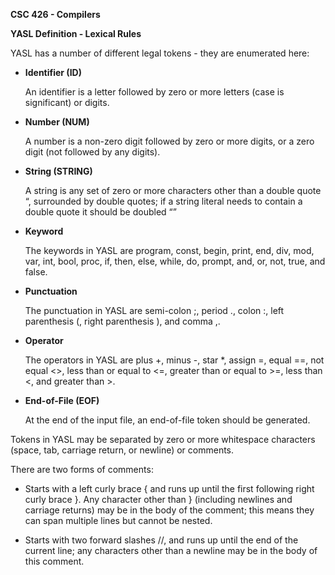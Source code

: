 **CSC 426 - Compilers**

**YASL Definition - Lexical Rules**

YASL has a number of different legal tokens - they are enumerated here:

-   **Identifier (ID)**

    An identifier is a letter followed by zero or more letters (case
    is significant) or digits.

-   **Number (NUM)**

    A number is a non-zero digit followed by zero or more digits, or a
    zero digit (not followed by any digits).

-   **String (STRING)**

    A string is any set of zero or more characters other than a double
    quote “, surrounded by double quotes; if a string literal needs to
    contain a double quote it should be doubled “”

-   **Keyword**

    The keywords in YASL are program, const, begin, print, end, div,
    mod, var, int, bool, proc, if, then, else, while, do, prompt, and,
    or, not, true, and false.

-   **Punctuation**

    The punctuation in YASL are semi-colon ;, period ., colon :, left
    parenthesis (, right parenthesis ), and comma ,.

-   **Operator**

    The operators in YASL are plus +, minus -, star \*, assign =, equal
    ==, not equal &lt;&gt;, less than or equal to &lt;=, greater than or
    equal to &gt;=, less than &lt;, and greater than &gt;.

-   **End-of-File (EOF)**

    At the end of the input file, an end-of-file token should
    be generated.

Tokens in YASL may be separated by zero or more whitespace characters
(space, tab, carriage return, or newline) or comments.

There are two forms of comments:

-   Starts with a left curly brace { and runs up until the first
    following right curly brace }. Any character other than } (including
    newlines and carriage returns) may be in the body of the comment;
    this means they can span multiple lines but cannot be nested.

-   Starts with two forward slashes //, and runs up until the end of the
    current line; any characters other than a newline may be in the body
    of this comment.
